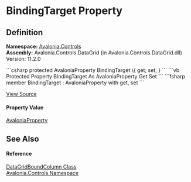 # BindingTarget Property




## Definition
**Namespace:** <a href="N_Avalonia_Controls">Avalonia.Controls</a>  
**Assembly:** Avalonia.Controls.DataGrid (in Avalonia.Controls.DataGrid.dll) Version: 11.2.0

<Tabs groupId="api-code-preview">
<TabItem value="csharp" label="C#">
```csharp
protected AvaloniaProperty BindingTarget \{ get; set; }
```
</TabItem>
<TabItem value="vb" label="VB">
```vb
Protected Property BindingTarget As AvaloniaProperty
	Get
	Set
```
</TabItem>
<TabItem value="fsharp" label="F#">
```fsharp
member BindingTarget : AvaloniaProperty with get, set
```
</TabItem>
</Tabs>



<a href="https://github.com/AvaloniaUI/Avalonia/tree/master/src/Avalonia.Controls.DataGrid/DataGridBoundColumn.cs#L134" title="View the source code">View Source</a>



#### Property Value
<a href="T_Avalonia_AvaloniaProperty">AvaloniaProperty</a>

## See Also


#### Reference
<a href="T_Avalonia_Controls_DataGridBoundColumn">DataGridBoundColumn Class</a>  
<a href="N_Avalonia_Controls">Avalonia.Controls Namespace</a>  
